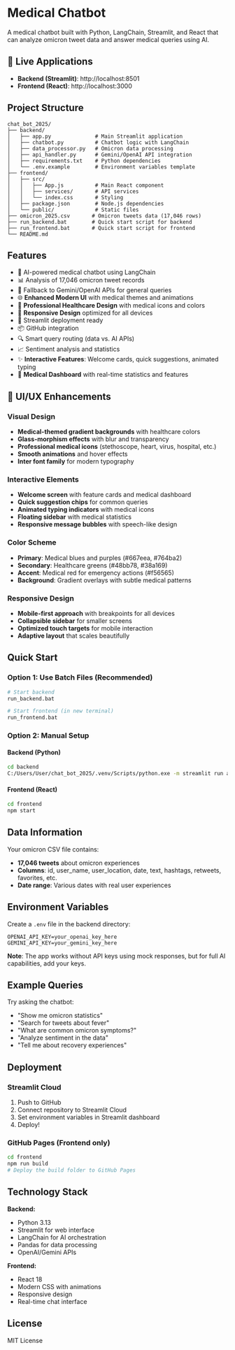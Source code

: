 # Medical Chatbot

A medical chatbot built with Python, LangChain, Streamlit, and React that can analyze omicron tweet data and answer medical queries using AI.

## 🎯 Live Applications

- **Backend (Streamlit)**: http://localhost:8501
- **Frontend (React)**: http://localhost:3000

## Project Structure

```
chat_bot_2025/
├── backend/
│   ├── app.py              # Main Streamlit application
│   ├── chatbot.py          # Chatbot logic with LangChain
│   ├── data_processor.py   # Omicron data processing
│   ├── api_handler.py      # Gemini/OpenAI API integration
│   ├── requirements.txt    # Python dependencies
│   └── .env.example        # Environment variables template
├── frontend/
│   ├── src/
│   │   ├── App.js          # Main React component
│   │   ├── services/       # API services
│   │   └── index.css       # Styling
│   ├── package.json        # Node.js dependencies
│   └── public/             # Static files
├── omicron_2025.csv       # Omicron tweets data (17,046 rows)
├── run_backend.bat        # Quick start script for backend
├── run_frontend.bat       # Quick start script for frontend
└── README.md
```

## Features

- 🤖 AI-powered medical chatbot using LangChain
- 📊 Analysis of 17,046 omicron tweet records
- 🔄 Fallback to Gemini/OpenAI APIs for general queries
- 🌐 **Enhanced Modern UI** with medical themes and animations
- 🎨 **Professional Healthcare Design** with medical icons and colors
- 📱 **Responsive Design** optimized for all devices
- 🚀 Streamlit deployment ready
- 📦 GitHub integration
- 🔍 Smart query routing (data vs. AI APIs)
- 📈 Sentiment analysis and statistics
- ✨ **Interactive Features**: Welcome cards, quick suggestions, animated typing
- 🏥 **Medical Dashboard** with real-time statistics and features

## 🎨 UI/UX Enhancements

### Visual Design
- **Medical-themed gradient backgrounds** with healthcare colors
- **Glass-morphism effects** with blur and transparency
- **Professional medical icons** (stethoscope, heart, virus, hospital, etc.)
- **Smooth animations** and hover effects
- **Inter font family** for modern typography

### Interactive Elements
- **Welcome screen** with feature cards and medical dashboard
- **Quick suggestion chips** for common queries
- **Animated typing indicators** with medical icons
- **Floating sidebar** with medical statistics
- **Responsive message bubbles** with speech-like design

### Color Scheme
- **Primary**: Medical blues and purples (#667eea, #764ba2)
- **Secondary**: Healthcare greens (#48bb78, #38a169)
- **Accent**: Medical red for emergency actions (#f56565)
- **Background**: Gradient overlays with subtle medical patterns

### Responsive Design
- **Mobile-first approach** with breakpoints for all devices
- **Collapsible sidebar** for smaller screens
- **Optimized touch targets** for mobile interaction
- **Adaptive layout** that scales beautifully

## Quick Start

### Option 1: Use Batch Files (Recommended)
```bash
# Start backend
run_backend.bat

# Start frontend (in new terminal)
run_frontend.bat
```

### Option 2: Manual Setup

#### Backend (Python)
```bash
cd backend
C:/Users/User/chat_bot_2025/.venv/Scripts/python.exe -m streamlit run app.py
```

#### Frontend (React)
```bash
cd frontend
npm start
```

## Data Information

Your omicron CSV file contains:
- **17,046 tweets** about omicron experiences
- **Columns**: id, user_name, user_location, date, text, hashtags, retweets, favorites, etc.
- **Date range**: Various dates with real user experiences

## Environment Variables

Create a `.env` file in the backend directory:
```
OPENAI_API_KEY=your_openai_key_here
GEMINI_API_KEY=your_gemini_key_here
```

**Note**: The app works without API keys using mock responses, but for full AI capabilities, add your keys.

## Example Queries

Try asking the chatbot:
- "Show me omicron statistics"
- "Search for tweets about fever"
- "What are common omicron symptoms?"
- "Analyze sentiment in the data"
- "Tell me about recovery experiences"

## Deployment

### Streamlit Cloud
1. Push to GitHub
2. Connect repository to Streamlit Cloud
3. Set environment variables in Streamlit dashboard
4. Deploy!

### GitHub Pages (Frontend only)
```bash
cd frontend
npm run build
# Deploy the build folder to GitHub Pages
```

## Technology Stack

**Backend:**
- Python 3.13
- Streamlit for web interface
- LangChain for AI orchestration
- Pandas for data processing
- OpenAI/Gemini APIs

**Frontend:**
- React 18
- Modern CSS with animations
- Responsive design
- Real-time chat interface

## License

MIT License
